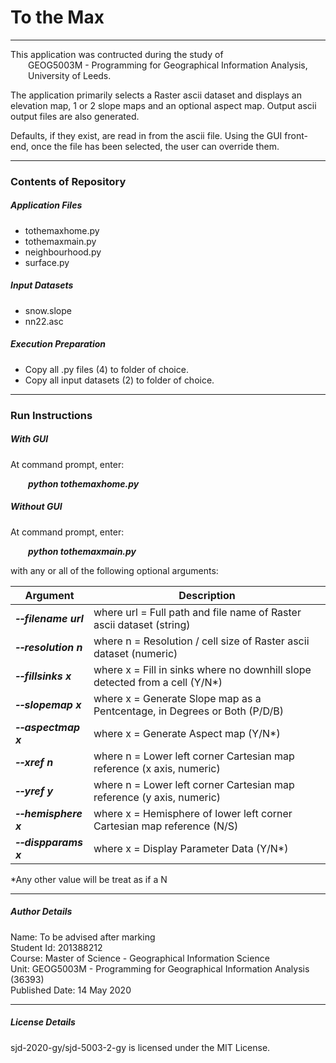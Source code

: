 # To the Max
---
This application was contructed during the study of  
&emsp;&emsp;GEOG5003M - Programming for Geographical Information Analysis,  
&emsp;&emsp;University of Leeds.  

The application primarily selects a Raster ascii dataset and displays an elevation map, 1 or 2 slope maps and an optional aspect map.  Output ascii output files are also generated. 

Defaults, if they exist, are read in from the ascii file.  Using the GUI front-end, once the file has been selected, the user can override them.


---
### Contents of Repository

##### Application Files
* tothemaxhome.py  
* tothemaxmain.py  
* neighbourhood.py
* surface.py  
  
##### Input Datasets
* snow.slope  
* nn22.asc  
  
##### Execution Preparation
* Copy all .py files (4) to folder of choice.
* Copy all input datasets (2) to folder of choice.

---
### Run Instructions

##### With GUI
At command prompt, enter:

&emsp;&emsp;***python tothemaxhome.py***  


##### Without GUI
At command prompt, enter:

&emsp;&emsp;***python tothemaxmain.py***  

with any or all of the following optional arguments:  

| Argument | Description |  
| --- | --- |  
| ***&#x2010;&#x2010;filename url*** | where url = Full path and file name of Raster ascii dataset (string) |  
| ***&#x2010;&#x2010;resolution n*** | where n = Resolution / cell size of Raster ascii dataset (numeric) |  
| ***&#x2010;&#x2010;fillsinks x*** | where x = Fill in sinks where no downhill slope detected from a cell (Y/N*) |  
| ***&#x2010;&#x2010;slopemap x*** | where x = Generate Slope map as a Pentcentage, in Degrees or Both (P/D/B) |  
| ***&#x2010;&#x2010;aspectmap x*** | where x = Generate Aspect map (Y/N*) |  
| ***&#x2010;&#x2010;xref n*** | where n = Lower left corner Cartesian map reference (x axis, numeric) |  
| ***&#x2010;&#x2010;yref y*** | where n = Lower left corner Cartesian map reference (y axis, numeric) |  
| ***&#x2010;&#x2010;hemisphere x*** | where x = Hemisphere of lower left corner Cartesian map reference (N/S) |  
| ***&#x2010;&#x2010;dispparams x*** | where x = Display Parameter Data (Y/N*) |  

*Any other value will be treat as if a N


---
##### Author Details 
Name: To be advised after marking  
Student Id: 201388212  
Course: Master of Science - Geographical Information Science  
Unit: GEOG5003M - Programming for Geographical Information Analysis (36393)  
Published Date: 14 May 2020  

---
##### License Details 
sjd-2020-gy/sjd-5003-2-gy is licensed under the MIT License.
